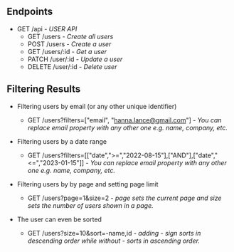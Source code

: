 ## Endpoints

- GET /api - _USER API_
    - GET /users - _Create all users_
    - POST /users - _Create a user_
    - GET /users/:id - _Get a user_
    - PATCH /user/:id - _Update a user_
    - DELETE /user/:id - _Delete user_

## Filtering Results
- Filtering users by email (or any other unique identifier)
    - GET /users?filters=["email", "hanna.lance@gmail.com"] - _You can replace email property with any other one e.g. name, company, etc._
    
- Filtering users by a date range
    - GET /users?filters=[["date",">=","2022-08-15"],["AND"],["date","<=","2023-01-15"]] - _You can replace email property with any other one e.g. name, company, etc._

- Filtering users by by page and setting page limit
    - GET /users?page=1&size=2 - _page sets the current page and size sets the number of users shown in a page._

- The user can even be sorted
    - GET /users?size=10&sort=-name,id - _adding - sign sorts in descending order while without - sorts in ascending order._